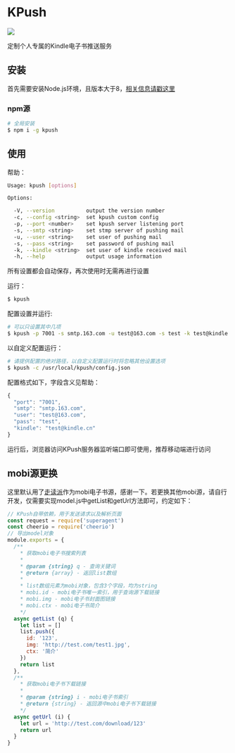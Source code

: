 # KPush

[![](https://img.shields.io/npm/v/kpush.svg)](https://www.npmjs.com/package/kpush)

定制个人专属的Kindle电子书推送服务

## 安装

首先需要安装Node.js环境，且版本大于8，[相关信息请戳这里](https://nodejs.org/en/download/current/)

### npm源

```bash
# 全局安装
$ npm i -g kpush
```

## 使用

帮助：

```bash
Usage: kpush [options]

Options:

  -V, --version          output the version number
  -c, --config <string>  set kpush custom config
  -p, --port <number>    set kpush server listening port
  -s, --smtp <string>    set stmp server of pushing mail
  -u, --user <string>    set user of pushing mail
  -s, --pass <string>    set password of pushing mail
  -k, --kindle <string>  set user of kindle received mail
  -h, --help             output usage information
```

所有设置都会自动保存，再次使用时无需再进行设置

运行：

```bash
$ kpush
```

配置设置并运行:

```bash
# 可以只设置其中几项
$ kpush -p 7001 -s smtp.163.com -u test@163.com -s test -k test@kindle.cn
```

以自定义配置运行：

```bash
# 请提供配置的绝对路径，以自定义配置运行时将忽略其他设置选项
$ kpush -c /usr/local/kpush/config.json
```

配置格式如下，字段含义见帮助：

```js
{
  "port": "7001",
  "smtp": "smtp.163.com",
  "user": "test@163.com",
  "pass": "test",
  "kindle": "test@kindle.cn"
}
```

运行后，浏览器访问KPush服务器监听端口即可使用，推荐移动端进行访问

## mobi源更换

这里默认用了[走读派](http://www.zoudupai.com/)作为mobi电子书源，感谢一下。若更换其他mobi源，请自行开发，仅需要实现model.js中getList和getUrl方法即可，约定如下：

```js
// KPush自带依赖，用于发送请求以及解析页面
const request = require('superagent')
const cheerio = require('cheerio')
// 导出model对象
module.exports = {
  /**
    * 获取mobi电子书搜索列表
    * 
    * @param {string} q - 查询关键词
    * @return {array} - 返回list数组
    * 
    * list数组元素为mobi对象，包含3个字段，均为string
    * mobi.id - mobi电子书唯一索引，用于查询源下载链接
    * mobi.img - mobi电子书封面图链接
    * mobi.ctx - mobi电子书简介
    */
  async getList (q) {
    let list = []
    list.push({
      id: '123',
      img: 'http://test.com/test1.jpg',
      ctx: '简介'
    })
    return list
  },
  /**
    * 获取mobi电子书下载链接
    * 
    * @param {string} i - mobi电子书索引
    * @return {string} - 返回源中mobi电子书下载链接
    */
  async getUrl (i) {
    let url = 'http://test.com/download/123'
    return url
  }
}
```